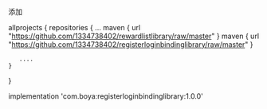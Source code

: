 添加

allprojects {
    repositories {
        ...
        maven { url "https://github.com/1334738402/rewardlistlibrary/raw/master" }
        maven { url "https://github.com/1334738402/registerloginbindinglibrary/raw/master" }
       
       ....
    }
}


implementation 'com.boya:registerloginbindinglibrary:1.0.0'
